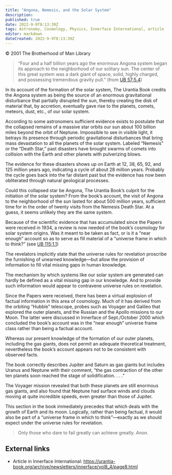 ```yaml
---
title: "Angona, Nemesis, and the Solar System"
description: 
published: true
date: 2022-9-9T8:13:39Z
tags: Astronomy, Cosmology, Physics, Innerface International, article
editor: markdown
dateCreated: 2022-9-9T8:13:39Z
---
```


<p class="v-card v-sheet theme--light grey lighten-3 px-2">© 2001 The Brotherhood of Man Library</p>

> “Four and a half billion years ago the enormous Angona system began its approach to the neighborhood of our solitary sun. The center of this great system was a dark giant of space, solid, highly charged, and possessing tremendous gravity pull.” (from [UB 57:5.4](/en/The_Urantia_Book/57#p5_4))

In its account of the formation of the solar system, The Urantia Book credits the Angona system as being the source of an enormous gravitational disturbance that partially disrupted the sun, thereby creating the disk of material that, by accretion, eventually gave rise to the planets, comets, meteors, dust, etc., of our solar system.

According to some astronomers sufficient evidence exists to postulate that the collapsed remains of a massive star orbits our sun about 100 billion miles beyond the orbit of Neptune. Impossible to see in visible light, it betrays its presence through periodic gravitational disturbances that bring mass devastation to all the planets of the solar system. Labeled “Nemesis” or the “Death Star,” past disasters have brought swarms of comets into collision with the Earth and other planets with pulverizing blows.

The evidence for these disasters shows up on Earth at 12, 38, 65, 92, and 125 million years ago, indicating a cycle of about 28 million years. Probably the cycle goes back into the far distant past but the evidence has now been obliterated through natural geological processes.

Could this collapsed star be Angona, The Urantia Book’s culprit for the initiation of the solar system? From the book’s account, the visit of Angona to the neighborhood of the sun lasted for about 500 million years, sufficient time for in the order of twenty visits from the Nemesis Death Star. At a guess, it seems unlikely they are the same system.

Because of the scientific evidence that has accumulated since the Papers were received in 1934, a review is now needed of the book’s cosmology for solar system origins. Was it meant to be taken as fact, or is it a “near enough” account so as to serve as fill material of a “universe frame in which to think?” (see [UB 115:1.1](/en/The_Urantia_Book/115#p1_1))

The revelators implicitly state that the universe rules for revelation proscribe the furnishing of unearned knowledge—but allow the provision of information to fill vital missing gaps in human knowledge.

The mechanism by which systems like our solar system are generated can hardly be defined as a vital missing gap in our knowledge. And to provide such information would appear to contravene universe rules on revelation.

Since the Papers were received, there has been a virtual explosion of factual information in this area of cosmology. Much of it has derived from the orbiting “Hubble” telescope, probes such as Voyager and Galileo that explored the outer planets, and the Russian and the Apollo missions to our Moon. The latter were discussed in Innerface of Sept./October 2000 which concluded the book’s account was in the “near enough” universe frame class rather than being a factual account.

Whereas our present knowledge of the formation of our outer planets, including the gas giants, does not permit an adequate theoretical treatment, nevertheless the book’s account appears not to be consistent with observed facts.

The book correctly describes Jupiter and Saturn as gas giants but includes Uranus and Neptune with their comment, “the gas contraction of the other ten planets soon reached the stage of solidification. . . .”

The Voyager mission revealed that both these planets are still enormous gas giants, and also found that Neptune had surface winds and clouds moving at quite incredible speeds, even greater than those of Jupiter.

This section in the book immediately precedes that which deals with the growth of Earth and its moon. Logically, rather than being factual, it would also be part of a “universe frame in which to think”—exactly as we should expect under the universe rules for revelation.

> Only those who dare to fail greatly can achieve greatly.
> _Anon._

## External links

- Article in Innerface International: https://urantia-book.org/archive/newsletters/innerface/vol8_4/page8.html


